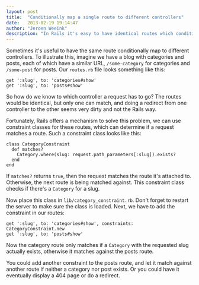 ```yaml
---
layout: post
title:  "Conditionally map a single route to different controllers"
date:   2013-02-19 19:14:47
author: "Jeroen Weeink"
description: "In Rails it's easy to have identical routes which conditionally send the request to different controllers. Read this blog post to find out how to work with constraint objects in your routes!"
---
```

Sometimes it's useful to have the same route conditionally map to different controllers. To illustrate this, imagine we have a blog with categories and posts, each of which have a similar URL, `/some-category` for categories and `/some-post` for posts. Our `routes.rb` file looks something like this:

    get ':slug', to: 'categories#show'
    get ':slug', to: 'posts#show'

So how do we know to which controller a request has to go? The routes would be identical, but only one can match, and doing a redirect from one controller to the other seems very dirty and not the Rails way.

Fortunately, Rails offers a mechanism to solve this problem, we can use constraint classes for these routes, which can determine if a request matches a route. Such a constraint class looks like this:

    class CategoryConstraint
      def matches?
        Category.where(slug: request.path_parameters[:slug]).exists?
      end
    end

If `matches?` returns `true`, then the request matches the route it's attached to. Otherwise, the next route is being matched against. This constraint class checks if there's a `Category` for a slug.

Now place this class in `lib/category_constraint.rb`. Don't forget to restart the server to make sure the class is loaded. Next, we have to add the constraint in our routes:

    get ':slug', to: 'categories#show', constraints: CategoryConstraint.new
    get ':slug', to: 'posts#show'

Now the category route only matches if a `Category` with the requested slug actually exists, otherwise it matches against the posts route.

You could add another constraint to the posts route, and let it match against another route if neither a category nor post exists. Or you could have it eventually display a 404 page or do a redirect.
